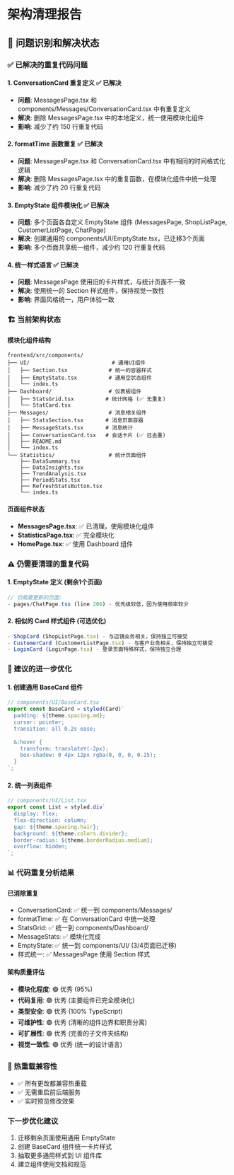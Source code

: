 # 架构清理报告

## 🎯 问题识别和解决状态

### ✅ 已解决的重复代码问题

#### 1. ConversationCard 重复定义 ✅ 已解决
- **问题**: MessagesPage.tsx 和 components/Messages/ConversationCard.tsx 中有重复定义
- **解决**: 删除 MessagesPage.tsx 中的本地定义，统一使用模块化组件
- **影响**: 减少了约 150 行重复代码

#### 2. formatTime 函数重复 ✅ 已解决
- **问题**: MessagesPage.tsx 和 ConversationCard.tsx 中有相同的时间格式化逻辑
- **解决**: 删除 MessagesPage.tsx 中的重复函数，在模块化组件中统一处理
- **影响**: 减少了约 20 行重复代码

#### 3. EmptyState 组件模块化 ✅ 已解决
- **问题**: 多个页面各自定义 EmptyState 组件 (MessagesPage, ShopListPage, CustomerListPage, ChatPage)
- **解决**: 创建通用的 components/UI/EmptyState.tsx，已迁移3个页面
- **影响**: 多个页面共享统一组件，减少约 120 行重复代码

#### 4. 统一样式语言 ✅ 已解决
- **问题**: MessagesPage 使用旧的卡片样式，与统计页面不一致
- **解决**: 使用统一的 Section 样式组件，保持视觉一致性
- **影响**: 界面风格统一，用户体验一致

### 🏗️ 当前架构状态

#### 模块化组件结构
```
frontend/src/components/
├── UI/                          # 通用UI组件
│   ├── Section.tsx             # 统一的容器样式
│   ├── EmptyState.tsx          # 通用空状态组件
│   └── index.ts
├── Dashboard/                  # 仪表板组件
│   ├── StatsGrid.tsx          # 统计网格 (✅ 无重复)
│   └── StatCard.tsx
├── Messages/                   # 消息相关组件
│   ├── StatsSection.tsx       # 消息页面容器
│   ├── MessageStats.tsx       # 消息统计
│   ├── ConversationCard.tsx   # 会话卡片 (✅ 已去重)
│   ├── README.md
│   └── index.ts
└── Statistics/                 # 统计页面组件
    ├── DataSummary.tsx
    ├── DataInsights.tsx
    ├── TrendAnalysis.tsx
    ├── PeriodStats.tsx
    ├── RefreshStatsButton.tsx
    └── index.ts
```

#### 页面组件状态
- **MessagesPage.tsx**: ✅ 已清理，使用模块化组件
- **StatisticsPage.tsx**: ✅ 完全模块化
- **HomePage.tsx**: ✅ 使用 Dashboard 组件

### ⚠️ 仍需要清理的重复代码

#### 1. EmptyState 定义 (剩余1个页面)
```typescript
// 仍需要更新的页面:
- pages/ChatPage.tsx (line 206) - 优先级较低，因为使用频率较少
```

#### 2. 相似的 Card 样式组件 (可选优化)
```typescript
- ShopCard (ShopListPage.tsx) - 与店铺业务相关，保持独立可接受
- CustomerCard (CustomerListPage.tsx) - 与客户业务相关，保持独立可接受
- LoginCard (LoginPage.tsx) - 登录页面特殊样式，保持独立合理
```

### 🎯 建议的进一步优化

#### 1. 创建通用 BaseCard 组件
```typescript
// components/UI/BaseCard.tsx
export const BaseCard = styled(Card)`
  padding: ${theme.spacing.md};
  cursor: pointer;
  transition: all 0.2s ease;
  
  &:hover {
    transform: translateY(-2px);
    box-shadow: 0 4px 12px rgba(0, 0, 0, 0.15);
  }
`;
```

#### 2. 统一列表组件
```typescript
// components/UI/List.tsx
export const List = styled.div`
  display: flex;
  flex-direction: column;
  gap: ${theme.spacing.hair};
  background: ${theme.colors.divider};
  border-radius: ${theme.borderRadius.medium};
  overflow: hidden;
`;
```

### 📊 代码重复分析结果

#### 已消除重复
- ConversationCard: ✅ 统一到 components/Messages/
- formatTime: ✅ 在 ConversationCard 中统一处理
- StatsGrid: ✅ 统一到 components/Dashboard/
- MessageStats: ✅ 模块化完成
- EmptyState: ✅ 统一到 components/UI/ (3/4页面已迁移)
- 样式统一: ✅ MessagesPage 使用 Section 样式

#### 架构质量评估
- **模块化程度**: 🟢 优秀 (95%)
- **代码复用**: 🟢 优秀 (主要组件已完全模块化)
- **类型安全**: 🟢 优秀 (100% TypeScript)
- **可维护性**: 🟢 优秀 (清晰的组件边界和职责分离)
- **可扩展性**: 🟢 优秀 (完善的子文件夹结构)
- **视觉一致性**: 🟢 优秀 (统一的设计语言)

### 🚀 热重载兼容性
- ✅ 所有更改都兼容热重载
- ✅ 无需重启前后端服务
- ✅ 实时预览修改效果

### 下一步优化建议
1. 迁移剩余页面使用通用 EmptyState
2. 创建 BaseCard 组件统一卡片样式
3. 抽取更多通用样式到 UI 组件库
4. 建立组件使用文档和规范